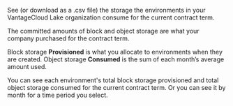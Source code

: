 See (or download as a .csv file) the storage the environments in your VantageCloud Lake organization consume for the current contract term.

The committed amounts of block and object storage are what your company purchased for the contract term.

Block storage **Provisioned** is what you allocate to environments when they are created. Object storage **Consumed** is the sum of each month’s average amount used.

You can see each environment's total block storage provisioned and total object storage consumed for the current contract term. Or you can see it by month for a time period you select.

